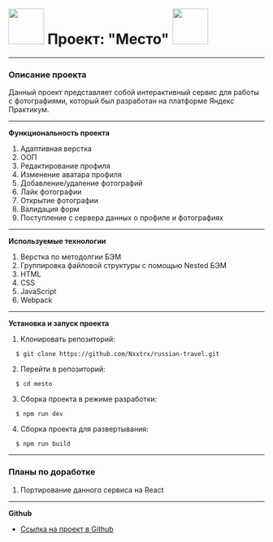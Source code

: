 # <img width="70px" src="https://media.tenor.com/f61Fpec7INoAAAAi/mecha-anime.gif"></img> Проект: "Место" <img width="70px" src="https://media.tenor.com/f61Fpec7INoAAAAi/mecha-anime.gif"></img>

------------------------------------------------------------------------

### Описание проекта

Данный проект представляет собой интерактивный сервис для работы с фотографиями, который был разработан на платформе Яндекс Практикум.

------------------------------------------------------------------------

**Функциональность проекта**

1. Адаптивная верстка
2. ООП
3. Редактирование профиля
4. Изменение аватара профиля
5. Добавление/удаление фотографий
6. Лайк фотографии
7. Открытие фотографии
8. Валидация форм
9. Поступление с сервера данных о профиле и фотографиях

------------------------------------------------------------------------

**Используемые технологии**

1. Верстка по методолгии БЭМ
2. Группировка файловой структуры с помощью Nested БЭМ
3. HTML
4. CSS
5. JavaScript
6. Webpack

------------------------------------------------------------------------

**Установка и запуск проекта**

1. Клонировать репозиторий:
```
  $ git clone https://github.com/Nxxtrx/russian-travel.git
```
2. Перейти в репозиторий:
```
  $ cd mesto
```
3. Сборка проекта в режиме разработки:
```
  $ npm run dev
```
4. Сборка проекта для развертывания:
```
  $ npm run build
```

------------------------------------------------------------------------

### Планы по доработке

1. Портирование данного сервиса на React

------------------------------------------------------------------------

**Github**

* [Ссылка на проект в Github](https://nxxtrx.github.io/mesto/)
